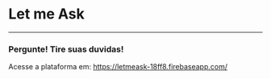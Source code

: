 # Let me Ask

<hr>

### Pergunte! Tire suas duvidas!

Acesse a plataforma em: https://letmeask-18ff8.firebaseapp.com/